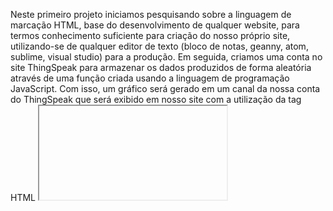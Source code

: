 Neste primeiro projeto iniciamos pesquisando sobre a linguagem de marcação HTML, base do desenvolvimento de qualquer website, para termos conhecimento suficiente para criação do nosso próprio site, utilizando-se de qualquer editor de texto (bloco de notas, geanny, atom, sublime, visual studio) para a produção. Em seguida, criamos uma conta no site ThingSpeak para armazenar os dados produzidos de forma aleatória através de uma função criada usando a linguagem de programação JavaScript. Com isso, um gráfico será gerado em um canal da nossa conta do ThingSpeak que será exibido em nosso site com a utilização da tag HTML <iframe>, tag que possibilita a inclusão de serviços externos dentro de nossa página.
